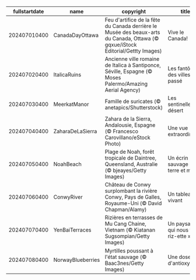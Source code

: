 |fullstartdate|name|copyright|title|image|
|--|--|--|--|--|
202407010400|CanadaDayOttawa|Feu d'artifice de la fête du Canada derrière le Musée des beaux-arts du Canada, Ottawa (© gqxue/iStock Editorial/Gettty Images)|Vive le Canada!|![](/fr-CA/2024/07/202407010400CanadaDayOttawa.jpg)|
202407020400|ItalicaRuins|Ancienne ville romaine de Italica à Santiponce, Séville,  Espagne (© Moses Palermo/Amazing Aerial Agency)|Les fantômes des villes du passé|![](/fr-CA/2024/07/202407020400ItalicaRuins.jpg)|
202407030400|MeerkatManor|Famille de suricates (© anetapics/Shutterstock)|Les sentinelles du désert|![](/fr-CA/2024/07/202407030400MeerkatManor.jpg)|
202407040400|ZaharaDeLaSierra|Zahara de la Sierra, Andalousie, Espagne (© Francesco Carovillano/eStock Photo)|Une vue extraordinaire|![](/fr-CA/2024/07/202407040400ZaharaDeLaSierra.jpg)|
202407050400|NoahBeach|Plage de Noah, forêt tropicale de Daintree, Queensland, Australie (© bjeayes/Getty Images)|Un écrin sauvage entre terre et mer|![](/fr-CA/2024/07/202407050400NoahBeach.jpg)|
202407060400|ConwyRiver|Château de Conwy surplombant la rivière Conwy, Pays de Galles, Royaume-Uni (© David Chapman/Alamy)|Un tableau vivant|![](/fr-CA/2024/07/202407060400ConwyRiver.jpg)|
202407070400|YenBaiTerraces|Rizières en terrasses de Mu Cang Chaine, Vietnam (© Kiatanan Sugsompian/Getty Images)|Un paysage qui nous fait « riz-ette »!|![](/fr-CA/2024/07/202407070400YenBaiTerraces.jpg)|
202407080400|NorwayBlueberries|Myrtilles poussant à l'état sauvage (© Baac3nes/Getty Images)|Une dose d'antioxydants|![](/fr-CA/2024/07/202407080400NorwayBlueberries.jpg)|
